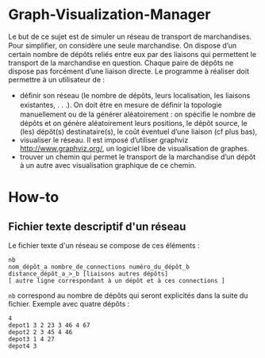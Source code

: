 Graph-Visualization-Manager
===========================

Le but de ce sujet est de simuler un réseau de transport de marchandises. Pour simpliﬁer, on considère une seule marchandise. On dispose d’un certain nombre de dépôts reliés entre eux par des liaisons qui permettent le transport de la marchandise en question. Chaque paire de dépôts ne dispose pas forcément d’une liaison directe. Le programme à réaliser doit permettre à un utilisateur de :

 * déﬁnir son réseau (le nombre de dépôts, leurs localisation, les liaisons existantes, . . .). On doit être en mesure de déﬁnir la topologie manuellement ou de la générer aléatoirement : on spéciﬁe le nombre de dépôts et on génère aléatoirement leurs positions, le dépôt source, le (les) dépôt(s) destinataire(s), le coût éventuel d’une liaison (cf plus bas),
 * visualiser le réseau. Il est imposé d’utiliser graphviz http://www.graphviz.org/, un logiciel libre de visualisation de graphes.
 * trouver un chemin qui permet le transport de la marchandise d’un dépôt à un autre avec visualisation graphique de ce chemin.


How-to
======

Fichier texte descriptif d'un réseau
------------------------------------
Le fichier texte d'un réseau se compose de ces éléments :

    nb
    nom_dépôt_a nombre_de_connections numéro_du_dépôt_b distance_dépôt_a_>_b [liaisons autres dépôts]
    [ autre ligne correspondant à un dépôt et à ces connections ]
  
``nb`` correspond au nombre de dépôts qui seront explicités dans la suite du fichier.
Exemple avec quatre dépôts :

    4
    depot1 3 2 23 3 46 4 67
    depot2 2 3 45 4 46
    depot3 1 4 27
    depot4 3
